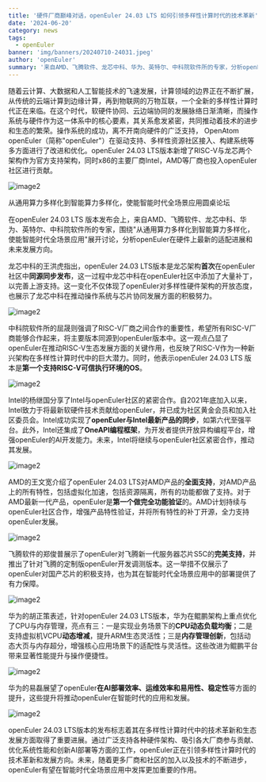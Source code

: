 ```yaml
---
title: '硬件厂商巅峰对话，openEuler 24.03 LTS 如何引领多样性计算时代的技术革新'
date: '2024-06-20'
category: news
tags:
  - openEuler
banner: 'img/banners/20240710-24031.jpeg'
author: 'openEuler'
summary: '来自AMD、飞腾软件、龙芯中科、华为、英特尔、中科院软件所的专家，分析openEuler在硬件上最新的适配进展和未来发展方向。'
---
```




随着云计算、大数据和人工智能技术的飞速发展，计算领域的边界正在不断扩展，从传统的云端计算到边缘计算，再到物联网的万物互联，一个全新的多样性计算时代正在来临。在这个时代，软硬件协同、云边端协同的发展脉络日渐清晰，而操作系统与硬件作为这一体系中的核心要素，其关系愈发紧密，共同推动着技术的进步和生态的繁荣。操作系统的成功，离不开南向硬件的广泛支持，
OpenAtom
openEuler（简称\"openEuler\"）在驱动支持、多样性资源社区接入、构建系统等多方面进行了改进和优化。openEuler
24.03
LTS版本新增了RISC-V与龙芯两个架构作为官方支持架构，同时x86的主要厂商Intel，AMD等厂商也投入openEuler社区进行贡献。

![image2](./media/image1.jpeg)


从通用算力多样化到智能算力多样化，使能智能时代全场景应用圆桌论坛

在openEuler 24.03 LTS
版本发布会上，来自AMD、飞腾软件、龙芯中科、华为、英特尔、中科院软件所的专家，围绕"从通用算力多样化到智能算力多样化，使能智能时代全场景应用"展开讨论，分析openEuler在硬件上最新的适配进展和未来发展方向。

龙芯中科的王洪虎指出，openEuler 24.03
LTS版本是龙芯架构**首次**在openEuler社区中**同源同步发布**，这一过程中龙芯中科在openEuler社区中添加了大量补丁，以完善上游支持。这一变化不仅体现了openEuler对多样性硬件架构的开放态度，也展示了龙芯中科在推动操作系统与芯片协同发展方面的积极努力。

![image2](./media/image2.png)


中科院软件所的屈晟则强调了RISC-V厂商之间合作的重要性，希望所有RISC-V厂商能够合作起来，将主要版本同源到openEuler版本中。这一观点凸显了openEuler在推动RISC-V生态发展方面的关键作用，也反映了RISC-V作为一种新兴架构在多样性计算时代中的巨大潜力。同时，他表示openEuler
24.03 LTS 版本是**第一个支持RISC-V可信执行环境的OS**。

![image2](./media/image3.png)


Intel的杨继国分享了Intel与openEuler社区的紧密合作。自2021年底加入以来，Intel致力于将最新软硬件技术贡献给openEuler，并已成为社区黄金会员和加入社区委员会。Intel成功实现了**openEuler与Intel最新产品的同步**，如第六代至强平台。此外，Intel还集成了**OneAPI编程框架**，为开发者提供开放异构编程平台，增强openEuler的AI开发能力。未来，Intel将继续与openEuler社区紧密合作，推动其发展。

![image2](./media/image4.png)


AMD的王文宽介绍了openEuler 24.03
LTS对AMD产品的**全面支持**，对AMD产品上的所有特性，包括虚拟化加速，包括资源隔离，所有的功能都做了支持。对于AMD最新一代产品，openEuler是**第一个做完全功能验证**的。AMD计划持续与openEuler社区合作，增强产品特性验证，并将所有特性的补丁开源，全力支持openEuler发展。

![image2](./media/image5.png)


飞腾软件的郑俊普展示了openEuler对飞腾新一代服务器芯片S5C的**完美支持**，并推出了针对飞腾的定制版openEuler开发调测版本。这一举措不仅展示了openEuler对国产芯片的积极支持，也为其在智能时代全场景应用中的部署提供了有力保障。

![image2](./media/image6.png)


华为的胡正策表述，针对openEuler 24.03
LTS版本，华为在鲲鹏架构上重点优化了CPU与内存管理，亮点有三：一是实现业务场景下的**CPU动态负载均衡**；二是支持虚拟机VCPU**动态增减**，提升ARM生态灵活性；三是**内存管理创新**，包括动态大页与内存超分，增强核心应用场景下的适配性与灵活性。这些改进为鲲鹏平台带来显著性能提升与操作便捷性。

![image2](./media/image7.png)


华为的易磊展望了openEuler**在AI部署效率、运维效率和易用性、稳定性**等方面的提升，这些提升将推动openEuler在智能时代的应用和发展。

![image2](./media/image8.png)


openEuler 24.03
LTS版本的发布标志着其在多样性计算时代中的技术革新和生态发展方面取得了重要进展。通过广泛支持各种硬件架构、吸引各大厂商参与贡献、优化系统性能和创新AI部署等方面的工作，openEuler正在引领多样性计算时代的技术革新和发展方向。未来，随着更多厂商和社区的加入以及技术的不断进步，openEuler有望在智能时代全场景应用中发挥更加重要的作用。
